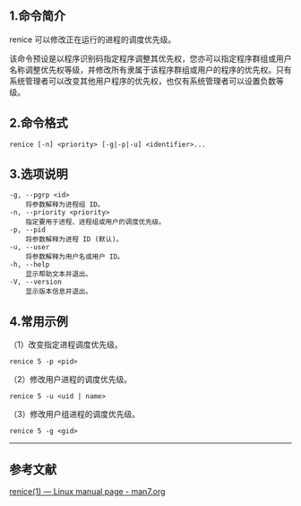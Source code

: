 ## 1.命令简介
renice 可以修改正在运行的进程的调度优先级。

该命令预设是以程序识别码指定程序调整其优先权，您亦可以指定程序群组或用户名称调整优先权等级，并修改所有隶属于该程序群组或用户的程序的优先权。只有系统管理者可以改变其他用户程序的优先权，也仅有系统管理者可以设置负数等级。
## 2.命令格式
```
renice [-n] <priority> [-g|-p|-u] <identifier>...
```
## 3.选项说明
```
-g, --pgrp <id>
 	将参数解释为进程组 ID。
-n, --priority <priority>
 	指定要用于进程、进程组或用户的调度优先级。
-p, --pid
 	将参数解释为进程 ID (默认)。
-u, --user
 	将参数解释为用户名或用户 ID。
-h, --help
 	显示帮助文本并退出。
-V, --version
 	显示版本信息并退出。
```
## 4.常用示例
（1）改变指定进程调度优先级。
```shell
renice 5 -p <pid>
```

（2）修改用户进程的调度优先级。
```shell
renice 5 -u <uid | name>
```

（3）修改用户组进程的调度优先级。
```shell
renice 5 -g <gid>
```

---
## 参考文献
[renice(1) — Linux manual page - man7.org](https://man7.org/linux/man-pages/man1/renice.1.html)
